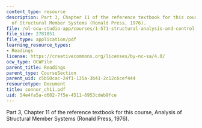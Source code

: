 ```yaml
---
content_type: resource
description: Part 3, Chapter 11 of the reference textbook for this course, Analysis
  of Structural Member Systems (Ronald Press, 1976).
file: /ol-ocw-studio-app/courses/1-571-structural-analysis-and-control-spring-2004/54e4fa5ad6027f5e45116953cdeb9fce_connor_ch11.pdf
file_size: 2781851
file_type: application/pdf
learning_resource_types:
- Readings
license: https://creativecommons.org/licenses/by-nc-sa/4.0/
ocw_type: OCWFile
parent_title: Readings
parent_type: CourseSection
parent_uid: c5b50cac-24f1-135a-3b41-2c12c6cef444
resourcetype: Document
title: connor_ch11.pdf
uid: 54e4fa5a-d602-7f5e-4511-6953cdeb9fce
---
```

Part 3, Chapter 11 of the reference textbook for this course, Analysis of Structural Member Systems (Ronald Press, 1976).